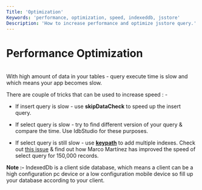 ```yaml
---
Title: 'Optimization'
Keywords: 'performance, optimization, speed, indexeddb, jsstore'
Description: 'How to increase performance and optimize jsstore query.'
---
```


# Performance Optimization

<br>
With high amount of data in your tables - query execute time is slow and which means your app becomes slow.

There are couple of tricks that can be used to increase speed : -

- If insert query is slow - use **skipDataCheck** to speed up the insert query.

- If select query is slow - try to find different version of your query & compare the time. Use IdbStudio for these purposes.

- If select query is still slow - use **[keypath](/tutorial/keypath)** to add multiple indexes. Check out [this issue](https://github.com/ujjwalguptaofficial/JsStore/issues/80) & find out how Marco Martínez has improved the speed of select query for 150,000 records.

**Note :-** IndexedDb is a client side database, which means a client can be a high configuration pc device or a low configuration mobile device so fill up your database according to your client.
